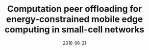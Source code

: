 ---
title: "Computation peer offloading for energy-constrained mobile edge computing in small-cell networks"
collection: publications
category: 2018
date: 2018-06-21
permalink: /publication/Computation peer offloading for energy-constrained mobile edge computing in small-cell networks
excerpt: '<strong><u>Lixing Chen</u></strong>, Sheng Zhou, Jie Xu'
venue: 'IEEE/ACM transactions on networking'
paperurl: 'https://ieeexplore.ieee.org/abstract/document/8392534'
---